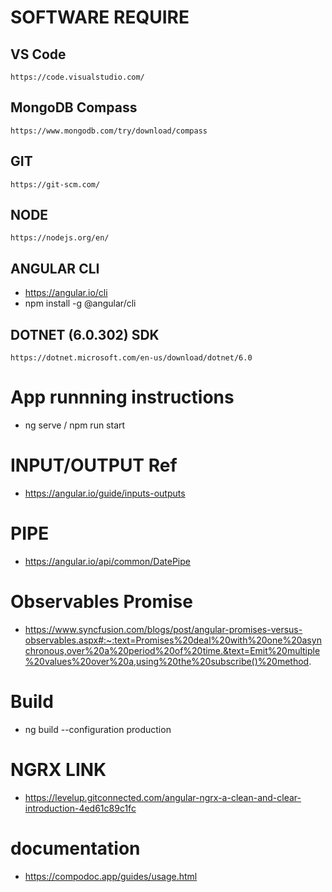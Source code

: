 # SOFTWARE REQUIRE

## VS Code
``` https://code.visualstudio.com/ ```
## MongoDB Compass
``` https://www.mongodb.com/try/download/compass ```
## GIT	
``` https://git-scm.com/ ```
## NODE
``` https://nodejs.org/en/ ```
## ANGULAR CLI
* https://angular.io/cli
* npm install -g @angular/cli
## DOTNET (6.0.302) SDK
``` https://dotnet.microsoft.com/en-us/download/dotnet/6.0 ```

# App runnning instructions

* ng serve / npm run start

# INPUT/OUTPUT Ref
* https://angular.io/guide/inputs-outputs

# PIPE
* https://angular.io/api/common/DatePipe

# Observables Promise
* https://www.syncfusion.com/blogs/post/angular-promises-versus-observables.aspx#:~:text=Promises%20deal%20with%20one%20asynchronous,over%20a%20period%20of%20time.&text=Emit%20multiple%20values%20over%20a,using%20the%20subscribe()%20method.

# Build
* ng build --configuration production

# NGRX LINK
* https://levelup.gitconnected.com/angular-ngrx-a-clean-and-clear-introduction-4ed61c89c1fc

# documentation
* https://compodoc.app/guides/usage.html
